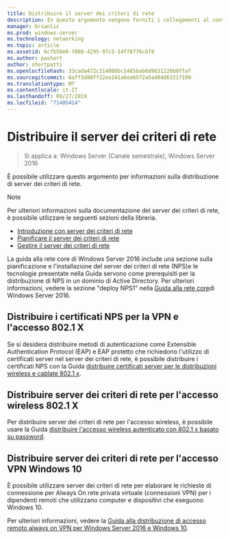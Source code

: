```yaml
---
title: Distribuire il server dei criteri di rete
description: In questo argomento vengono forniti i collegamenti al contenuto di distribuzione del server dei criteri di rete per Windows Server 2016 e sono inclusi i collegamenti a informazioni aggiuntive su NPS.
manager: brianlic
ms.prod: windows-server
ms.technology: networking
ms.topic: article
ms.assetid: 6cfb50e0-7088-4295-97c5-14ff8776cbf8
ms.author: pashort
author: shortpatti
ms.openlocfilehash: 33cada472c314088bc1485bab6d9631226b0ffaf
ms.sourcegitcommit: 6aff3d88ff22ea141a6ea6572a5ad8dd6321f199
ms.translationtype: MT
ms.contentlocale: it-IT
ms.lasthandoff: 09/27/2019
ms.locfileid: "71405414"
---
```

# <a name="deploy-network-policy-server"></a>Distribuire il server dei criteri di rete

>Si applica a: Windows Server (Canale semestrale), Windows Server 2016

È possibile utilizzare questo argomento per informazioni sulla distribuzione di server dei criteri di rete.

>[!NOTE]
>Per ulteriori informazioni sulla documentazione del server dei criteri di rete, è possibile utilizzare le seguenti sezioni della libreria.  
>- [Introduzione con server dei criteri di rete](nps-getstart-top.md)
>- [Pianificare il server dei criteri di rete](nps-plan-top.md)
>- [Gestire il server dei criteri di rete](nps-manage-top.md)

La guida alla rete core di Windows Server 2016 include una sezione sulla pianificazione e l'installazione del server dei criteri di rete \(NPS\)e le tecnologie presentate nella Guida servono come prerequisiti per la distribuzione di NPS in un dominio di Active Directory. Per ulteriori informazioni, vedere la sezione "deploy NPS1" nella [Guida alla rete core](https://technet.microsoft.com/windows-server-docs/networking/core-network-guide/core-network-guide#BKMK_deployNPS1)di Windows Server 2016.

## <a name="deploy-nps-certificates-for-vpn-and-8021x-access"></a>Distribuire i certificati NPS per la VPN e l'accesso 802.1 X

Se si desidera distribuire metodi di autenticazione come Extensible Authentication Protocol \(EAP\) e EAP protetto che richiedono l'utilizzo di certificati server nel server dei criteri di rete, è possibile distribuire i certificati NPS con la Guida [distribuire certificati server per le distribuzioni wireless e cablate 802.1 x](https://technet.microsoft.com/windows-server-docs/networking/core-network-guide/cncg/server-certs/deploy-server-certificates-for-802.1x-wired-and-wireless-deployments).

## <a name="deploy-nps-for-8021x-wireless-access"></a>Distribuire server dei criteri di rete per l'accesso wireless 802.1 X

Per distribuire server dei criteri di rete per l'accesso wireless, è possibile usare la Guida [distribuire l'accesso wireless autenticato con 802.1 x basato su password](https://technet.microsoft.com/windows-server-docs/networking/core-network-guide/cncg/wireless/a-deploy-8021x-wireless-access).

## <a name="deploy-nps-for-windows-10-vpn-access"></a>Distribuire server dei criteri di rete per l'accesso VPN Windows 10

È possibile utilizzare server dei criteri di rete per elaborare le richieste di connessione per Always On rete privata virtuale \(connessioni VPN\) per i dipendenti remoti che utilizzano computer e dispositivi che eseguono Windows 10.

Per ulteriori informazioni, vedere la [Guida alla distribuzione di accesso remoto always on VPN per Windows Server 2016 e Windows 10](https://docs.microsoft.com/windows-server/remote/remote-access/vpn/always-on-vpn/deploy/always-on-vpn-deploy).

